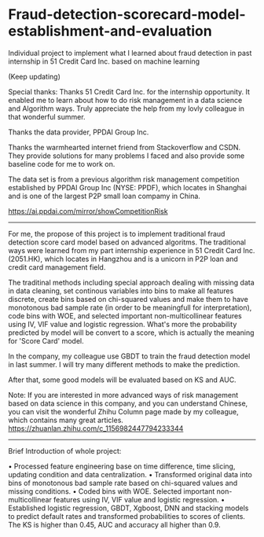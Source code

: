# Fraud-detection-scorecard-model-establishment-and-evaluation
Individual project to implement what I learned about fraud detection in past internship in 51 Credit Card Inc. based on machine learning 

(Keep updating)

Special thanks: 
Thanks 51 Credit Card Inc. for the internship opportunity. It enabled me to learn about how to do risk management in a data science and Algorithm ways. Truly appreciate the help from my lovly colleague in that wonderful summer.

Thanks the data provider, PPDAI Group Inc.

Thanks the warmhearted internet friend from Stackoverflow and CSDN. They provide solutions for many problems I faced and also provide some baseline code for me to work on.

The data set is from a previous algorithm risk management competition established by PPDAI Group Inc (NYSE: PPDF), which locates in Shanghai and is one of the largest P2P small loan compamy in China.

https://ai.ppdai.com/mirror/showCompetitionRisk

----------------------------------------------------------------------------------------------------------------------
For me, the propose of this project is to implement traditional fraud detection score card model based on advanced algoritms. The traditional ways were learned from my part internship experience in 51 Credit Card Inc. (2051.HK), which locates in Hangzhou and is a unicorn in P2P loan and credit card management field.

The traditinal methods including special approach dealing with missing data in data cleaning, set continous variables into bins to make all features discrete, create bins based on chi-squared values and make them to have monotonous bad sample rate (in order to be meaningfull for interpretation), code bins with WOE, and selected important non-multicollinear features using IV, VIF value and logistic regression. What's more the probability predicted by model will be convert to a score, which is actually the meaning for 'Score Card' model.

In the company, my colleague use GBDT to train the fraud detection model in last summer. I will try many different methods to make the prediction.

After that, some good models will be evaluated based on KS and AUC.

Note: If you are interested in more advanced ways of risk management based on data science in this company, and you can understand Chinese, you can visit the wonderful Zhihu Column page made by my colleague, which contains many great articles.
https://zhuanlan.zhihu.com/c_1156982447794233344

----------------------------------------------------------------------------------------------------------------------

Brief Introduction of whole project:

•	Processed feature engineering base on time difference, time slicing, updating condition and data centralization.
•	Transformed original data into bins of monotonous bad sample rate based on chi-squared values and missing conditions.
•	Coded bins with WOE. Selected important non-multicollinear features using IV, VIF value and logistic regression.
•	Established logistic regression, GBDT, Xgboost, DNN and stacking models to predict default rates and transformed probabilities to scores of clients. The KS is higher than 0.45, AUC and accuracy all higher than 0.9.
